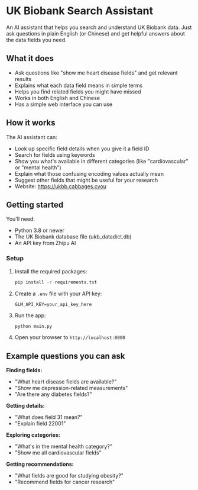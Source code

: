 # UK Biobank Search Assistant

An AI assistant that helps you search and understand UK Biobank data. Just ask questions in plain English (or Chinese) and get helpful answers about the data fields you need.

## What it does

- Ask questions like "show me heart disease fields" and get relevant results
- Explains what each data field means in simple terms  
- Helps you find related fields you might have missed
- Works in both English and Chinese
- Has a simple web interface you can use

## How it works

The AI assistant can:
- Look up specific field details when you give it a field ID
- Search for fields using keywords 
- Show you what's available in different categories (like "cardiovascular" or "mental health")
- Explain what those confusing encoding values actually mean
- Suggest other fields that might be useful for your research
- Website: https://ukbb.cabbages.cyou
## Getting started

You'll need:
- Python 3.8 or newer
- The UK Biobank database file (ukb_datadict.db)
- An API key from Zhipu AI

### Setup

1. Install the required packages:
   ```bash
   pip install -r requirements.txt
   ```

2. Create a `.env` file with your API key:
   ```
   GLM_API_KEY=your_api_key_here
   ```

3. Run the app:
   ```bash
   python main.py
   ```

4. Open your browser to `http://localhost:8000`

## Example questions you can ask

**Finding fields:**
- "What heart disease fields are available?"
- "Show me depression-related measurements"
- "Are there any diabetes fields?"

**Getting details:**
- "What does field 31 mean?"
- "Explain field 22001"

**Exploring categories:**
- "What's in the mental health category?"
- "Show me all cardiovascular fields"

**Getting recommendations:**
- "What fields are good for studying obesity?"
- "Recommend fields for cancer research"

